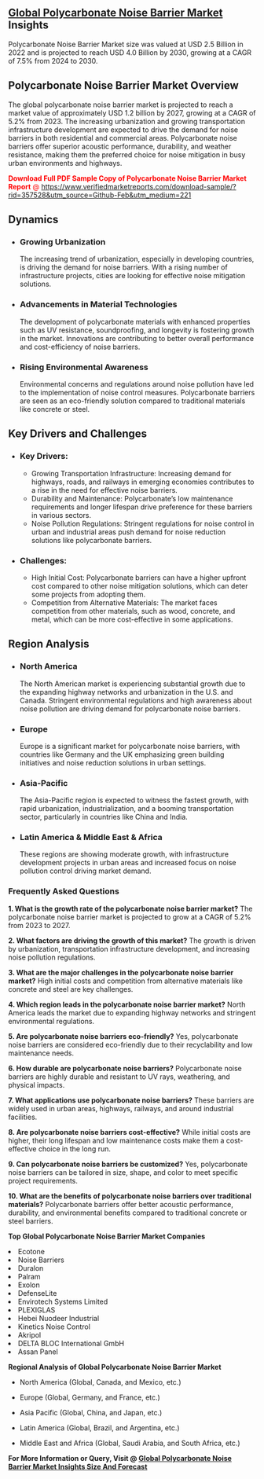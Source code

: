 <h2><a href="https://www.verifiedmarketreports.com/download-sample/?rid=357528&amp;utm_source=Github&amp;utm_medium=221" target="_blank">Global Polycarbonate Noise Barrier Market</a> Insights</h2><p>Polycarbonate Noise Barrier Market size was valued at USD 2.5 Billion in 2022 and is projected to reach USD 4.0 Billion by 2030, growing at a CAGR of 7.5% from 2024 to 2030.</p><p> <h2>Polycarbonate Noise Barrier Market Overview</h2> <p>The global polycarbonate noise barrier market is projected to reach a market value of approximately USD 1.2 billion by 2027, growing at a CAGR of 5.2% from 2023. The increasing urbanization and growing transportation infrastructure development are expected to drive the demand for noise barriers in both residential and commercial areas. Polycarbonate noise barriers offer superior acoustic performance, durability, and weather resistance, making them the preferred choice for noise mitigation in busy urban environments and highways.</p> <p><p><span class=""><span style="color: #ff0000;"><strong>Download Full PDF Sample Copy of Polycarbonate Noise Barrier Market Report</strong> @ </span><a href="https://www.verifiedmarketreports.com/download-sample/?rid=357528&amp;utm_source=Github-Feb&amp;utm_medium=221" target="_blank">https://www.verifiedmarketreports.com/download-sample/?rid=357528&amp;utm_source=Github-Feb&amp;utm_medium=221</a></span></p></p> <h2>Dynamics</h2> <ul> <li><h3>Growing Urbanization</h3> The increasing trend of urbanization, especially in developing countries, is driving the demand for noise barriers. With a rising number of infrastructure projects, cities are looking for effective noise mitigation solutions.</li> <li><h3>Advancements in Material Technologies</h3> The development of polycarbonate materials with enhanced properties such as UV resistance, soundproofing, and longevity is fostering growth in the market. Innovations are contributing to better overall performance and cost-efficiency of noise barriers.</li> <li><h3>Rising Environmental Awareness</h3> Environmental concerns and regulations around noise pollution have led to the implementation of noise control measures. Polycarbonate barriers are seen as an eco-friendly solution compared to traditional materials like concrete or steel.</li> </ul> <h2>Key Drivers and Challenges</h2> <ul> <li><h3>Key Drivers:</h3> <ul> <li>Growing Transportation Infrastructure: Increasing demand for highways, roads, and railways in emerging economies contributes to a rise in the need for effective noise barriers.</li> <li>Durability and Maintenance: Polycarbonate’s low maintenance requirements and longer lifespan drive preference for these barriers in various sectors.</li> <li>Noise Pollution Regulations: Stringent regulations for noise control in urban and industrial areas push demand for noise reduction solutions like polycarbonate barriers.</li> </ul> </li> <li><h3>Challenges:</h3> <ul> <li>High Initial Cost: Polycarbonate barriers can have a higher upfront cost compared to other noise mitigation solutions, which can deter some projects from adopting them.</li> <li>Competition from Alternative Materials: The market faces competition from other materials, such as wood, concrete, and metal, which can be more cost-effective in some applications.</li> </ul> </li> </ul> <h2>Region Analysis</h2> <ul> <li><h3>North America</h3> The North American market is experiencing substantial growth due to the expanding highway networks and urbanization in the U.S. and Canada. Stringent environmental regulations and high awareness about noise pollution are driving demand for polycarbonate noise barriers.</li> <li><h3>Europe</h3> Europe is a significant market for polycarbonate noise barriers, with countries like Germany and the UK emphasizing green building initiatives and noise reduction solutions in urban settings.</li> <li><h3>Asia-Pacific</h3> The Asia-Pacific region is expected to witness the fastest growth, with rapid urbanization, industrialization, and a booming transportation sector, particularly in countries like China and India.</li> <li><h3>Latin America & Middle East & Africa</h3> These regions are showing moderate growth, with infrastructure development projects in urban areas and increased focus on noise pollution control driving market demand.</li> </ul> <h3>Frequently Asked Questions</h3> <p><b>1. What is the growth rate of the polycarbonate noise barrier market?</b> The polycarbonate noise barrier market is projected to grow at a CAGR of 5.2% from 2023 to 2027.</p> <p><b>2. What factors are driving the growth of this market?</b> The growth is driven by urbanization, transportation infrastructure development, and increasing noise pollution regulations.</p> <p><b>3. What are the major challenges in the polycarbonate noise barrier market?</b> High initial costs and competition from alternative materials like concrete and steel are key challenges.</p> <p><b>4. Which region leads in the polycarbonate noise barrier market?</b> North America leads the market due to expanding highway networks and stringent environmental regulations.</p> <p><b>5. Are polycarbonate noise barriers eco-friendly?</b> Yes, polycarbonate noise barriers are considered eco-friendly due to their recyclability and low maintenance needs.</p> <p><b>6. How durable are polycarbonate noise barriers?</b> Polycarbonate noise barriers are highly durable and resistant to UV rays, weathering, and physical impacts.</p> <p><b>7. What applications use polycarbonate noise barriers?</b> These barriers are widely used in urban areas, highways, railways, and around industrial facilities.</p> <p><b>8. Are polycarbonate noise barriers cost-effective?</b> While initial costs are higher, their long lifespan and low maintenance costs make them a cost-effective choice in the long run.</p> <p><b>9. Can polycarbonate noise barriers be customized?</b> Yes, polycarbonate noise barriers can be tailored in size, shape, and color to meet specific project requirements.</p> <p><b>10. What are the benefits of polycarbonate noise barriers over traditional materials?</b> Polycarbonate barriers offer better acoustic performance, durability, and environmental benefits compared to traditional concrete or steel barriers.</p> </p><p><strong>Top Global Polycarbonate Noise Barrier Market Companies</strong></p><div data-test-id=""><p><li>Ecotone</li><li> Noise Barriers</li><li> Duralon</li><li> Palram</li><li> Exolon</li><li> DefenseLite</li><li> Envirotech Systems Limited</li><li> PLEXIGLAS</li><li> Hebei Nuodeer Industrial</li><li> Kinetics Noise Control</li><li> Akripol</li><li> DELTA BLOC International GmbH</li><li> Assan Panel</li></p><div><strong>Regional Analysis of&nbsp;Global Polycarbonate Noise Barrier Market</strong></div><ul><li dir="ltr"><p dir="ltr">North America&nbsp;(Global, Canada, and Mexico, etc.)</p></li><li dir="ltr"><p dir="ltr">Europe (Global, Germany, and France, etc.)</p></li><li dir="ltr"><p dir="ltr">Asia Pacific&nbsp;(Global, China, and Japan, etc.)</p></li><li dir="ltr"><p dir="ltr">Latin America&nbsp;(Global, Brazil, and Argentina, etc.)</p></li><li dir="ltr">Middle East and Africa&nbsp;(Global, Saudi Arabia, and South Africa, etc.)</li></ul><p><strong>For More Information or Query, Visit @&nbsp;</strong><strong><a href="https://www.verifiedmarketreports.com/product/polycarbonate-noise-barrier-market/?utm_source=Github&amp;utm_medium=221" target="_blank">Global Polycarbonate Noise Barrier Market Insights Size And Forecast</a></strong></p></div>
